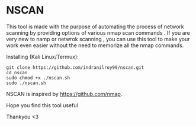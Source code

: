 # NSCAN 
This tool is made with the purpose of automating the process of network scanning  by providing options of various nmap scan commands .
If you are very new to namp or netwrok scanning , you can use this tool to make your work even easier without the need to memorize all the nmap commands.


Installing (Kali Linux/Termux):
```
git clone https://github.com/indranilroy99/nscan.git
cd nscan
sudo chmod +x ./nscan.sh
sudo ./nscan.sh
```



NSCAN  is inspired by https://github.com/nmap.

Hope you find this tool useful 

Thankyou <3
